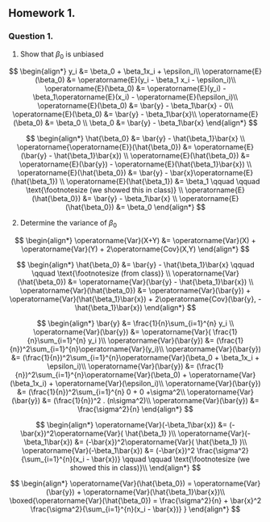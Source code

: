 ## Homework 1. 

### Question 1. 
1. Show that $\beta_0$ is unbiased

$$
\begin{align*}
y_i &= \beta_0 + \beta_1x_i + \epsilon_i\\
\operatorname{E}(\beta_0) &= \operatorname{E}(y_i - \beta_1 x_i - \epsilon_i)\\
\operatorname{E}(\beta_0) &= \operatorname{E}(y_i) - \beta_1\operatorname{E}(x_i) - \operatorname{E}(\epsilon_i)\\
\operatorname{E}(\beta_0) &= \bar{y} - \beta_1\bar{x} - 0\\
\operatorname{E}(\beta_0) &= \bar{y} - \beta_1\bar{x}\\
\operatorname{E}(\beta_0) &= \beta_0 \\
\beta_0  &= \bar{y} - \beta_1\bar{x}
\end{align*}
$$



$$
\begin{align*}
\hat{\beta_0} &= \bar{y} - \hat{\beta_1}\bar{x} \\
\operatorname{\operatorname{E}}(\hat{\beta_0}) &= \operatorname{E}(\bar{y} - \hat{\beta_1}\bar{x}) \\
\operatorname{E}(\hat{\beta_0}) &= \operatorname{E}(\bar{y}) - \operatorname{E}(\hat{\beta_1}\bar{x}) \\
\operatorname{E}(\hat{\beta_0}) &= \bar{y} - \bar{x}\operatorname{E}(\hat{\beta_1}) \\
\operatorname{E}(\hat{\beta_1}) &= \beta_1 \qquad \qquad \text{\footnotesize (we showed this in class)} \\
\operatorname{E}(\hat{\beta_0}) &= \bar{y} - \beta_1\bar{x} \\
\operatorname{E}(\hat{\beta_0}) &= \beta_0
\end{align*}
$$

2. Determine the variance of $\beta_0$

$$
\begin{align*}
\operatorname{Var}(X+Y) &= \operatorname{Var}(X) + \operatorname{Var}(Y) + 2\operatorname{Cov}(X,Y)
\end{align*}
$$ 

$$
\begin{align*}
\hat{\beta_0} &= \bar{y} - \hat{\beta_1}\bar{x} \qquad \qquad \text{\footnotesize (from class)} \\
\operatorname{Var}(\hat{\beta_0}) &= \operatorname{Var}(\bar{y} - \hat{\beta_1}\bar{x}) \\
\operatorname{Var}(\hat{\beta_0}) &= \operatorname{Var}(\bar{y}) + \operatorname{Var}(\hat{\beta_1}\bar{x}) + 2\operatorname{Cov}(\bar{y}, -\hat{\beta_1}\bar{x})
\end{align*}
$$


$$
\begin{align*}
\bar{y} &= \frac{1}{n}\sum_{i=1}^{n} y_i \\ 
\operatorname{Var}(\bar{y}) &= \operatorname{Var}( \frac{1}{n}\sum_{i=1}^{n} y_i )\\
\operatorname{Var}(\bar{y}) &= (\frac{1}{n})^2\sum_{i=1}^{n}\operatorname{Var}(y_i)\\
\operatorname{Var}(\bar{y}) &= (\frac{1}{n})^2\sum_{i=1}^{n}\operatorname{Var}(\beta_0 + \beta_1x_i + \epsilon_i)\\ 
\operatorname{Var}(\bar{y}) &= (\frac{1}{n})^2\sum_{i=1}^{n}\operatorname{Var}(\beta_0) + \operatorname{Var}(\beta_1x_i) + \operatorname{Var}(\epsilon_i)\\ 
\operatorname{Var}(\bar{y}) &= (\frac{1}{n})^2\sum_{i=1}^{n} 0 + 0 +\sigma^2\\
\operatorname{Var}(\bar{y}) &=  (\frac{1}{n})^2 . (n\sigma^2)\\
\operatorname{Var}(\bar{y}) &= \frac{\sigma^2}{n}
\end{align*}
$$

$$
\begin{align*}
\operatorname{Var}(-\beta_1\bar{x}) &= (-\bar{x})^2\operatorname{Var}( \hat{\beta_1} )\\
\operatorname{Var}(-\beta_1\bar{x}) &= (-\bar{x})^2\operatorname{Var}( \hat{\beta_1} )\\
\operatorname{Var}(-\beta_1\bar{x}) &= (-\bar{x})^2 \frac{\sigma^2}{\sum_{i=1}^{n}(x_i - \bar{x})} \qquad \qquad \text{\footnotesize (we showed this in class)}\\
\end{align*}
$$


$$
\begin{align*}
\operatorname{Var}(\hat{\beta_0}) = \operatorname{Var}(\bar{y}) + \operatorname{Var}(\hat{\beta_1}\bar{x})\\
\boxed{\operatorname{Var}(\hat{\beta_0}) = \frac{\sigma^2}{n} + \bar{x}^2 \frac{\sigma^2}{\sum_{i=1}^{n}(x_i - \bar{x})} }
\end{align*}
$$

